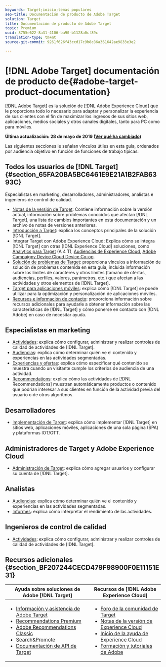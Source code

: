 ```yaml
---
keywords: Target;inicio;temas populares
seo-title: Documentación de producto de Adobe Target
solution: Target
title: Documentación de producto de Adobe Target
topic: Premium
uuid: 8755e622-8a31-4106-ba90-b1128a0cf89c
translation-type: tm+mt
source-git-commit: 9261f626f43ccd17c9b8c86a361642ae9833e3e2

---
```



# [!DNL Adobe Target] documentación de producto de{#adobe-target-product-documentation}

[!DNL Adobe Target] es la solución de [!DNL Adobe Experience Cloud] que le proporciona todo lo necesario para adaptar y personalizar la experiencia de sus clientes con el fin de maximizar los ingresos de sus sitios web, aplicaciones, medios sociales y otros canales digitales, tanto para PC como para móviles.

**Última actualización: 28 de mayo de 2019 ([Ver qué ha cambiado](r-release-notes/doc-change.md))**

Las siguientes secciones le señalan vínculos útiles en esta guía, ordenados por audiencia objetivo en función de funciones de trabajo típicas:

## Todos los usuarios de [!DNL Target] {#section_65FA20BA5BC6461E9E21A1B2FAB6393C}

Especialistas en marketing, desarrolladores, administradores, analistas e ingenieros de control de calidad.

- [Notas de la versión de Target](r-release-notes/release-notes.md): Contiene información sobre la versión actual, información sobre problemas conocidos que afectan [!DNL Target], una lista de cambios importantes en esta documentación y un archivo de notas de versiones anteriores.
- [Introducción a Target](c-intro/intro.md): explica los conceptos principales de la solución [!DNL Target].
- Integrar Target con Adobe Experience Cloud: Explica cómo se integra [!DNL Target] con otras [!DNL Experience Cloud] soluciones, como [Analytics para Target](/help/c-integrating-target-with-mac/a4t/a4t.md) (A 4 T), [Audiencias de Experience Cloud](/help/c-integrating-target-with-mac/mmp.md), [Adobe Campaign](/help/c-integrating-target-with-mac/campaign-and-target.md)[y Device Cloud Device Co-op](/help/c-integrating-target-with-mac/experience-cloud-device-co-op.md).
- [Solución de problemas de Target](r-troubleshooting-target/troubleshooting-target.md): proporciona vínculos a información de solución de problemas contenida en esta guía, incluida información sobre los límites de caracteres y otros límites (tamaño de ofertas, audiencias, perfiles, valores, parámetros, etc.) que afectan a las actividades y otros elementos de [!DNL Target].
- [Target para aplicaciones móviles](c-target-mobile-app/target-mobile-app.md): explica cómo [!DNL Target] se puede utilizar para la optimización y personalización de aplicaciones móviles.
- [Recursos e información de contacto](cmp-resources-and-contact-information.md): proporciona información sobre recursos adicionales para ayudarle a obtener información sobre las características de [!DNL Target] y cómo ponerse en contacto con [!DNL Adobe] en caso de necesitar ayuda.

## Especialistas en marketing

- [Actividades](c-activities/activities.md): explica cómo configurar, administrar y realizar controles de calidad de actividades de [!DNL Target].
- [Audiencias](c-target/target.md): explica cómo determinar quién ve el contenido y experiencias en las actividades segmentadas.
- [Experiencias y ofertas](c-experiences/experiences.md): explica cómo especificar qué contenido se muestra cuando un visitante cumple los criterios de audiencia de una actividad.
- [Recommendations](c-recommendations/recommendations.md): explica cómo las actividades de [!DNL Recommendations] muestran automáticamente productos o contenido que podrían interesar a sus clientes en función de la actividad previa del usuario o de otros algoritmos.

## Desarrolladores

- [Implementación de Target](c-implementing-target/implementing-target.md): explica cómo implementar [!DNL Target] en sitios web, aplicaciones móviles, aplicaciones de una sola página (SPA) y plataformas IOT/OTT.

## Administradores de Target y Adobe Experience Cloud

- [Administración de Target](administrating-target/administrating-target.md): explica cómo agregar usuarios y configurar su cuenta de [!DNL Target].

## Analistas

- [Audiencias](c-target/target.md): explica cómo determinar quién ve el contenido y experiencias en las actividades segmentadas.
- [Informes](c-reports/reports.md): explica cómo interpretar el rendimiento de las actividades.

## Ingenieros de control de calidad

- [Actividades](c-activities/activities.md): explica cómo configurar, administrar y realizar controles de calidad de actividades de [!DNL Target].

## Recursos adicionales {#section_BF207244CECD479F98900F0E11151E31}

| Ayuda sobre soluciones de Adobe [!DNL Target] | Recursos de [!DNL Adobe Experience Cloud] |
|--- |--- |
| <ul><li>[Información y asistencia de Adobe Target](https://helpx.adobe.com/support/target.html)</li><li>[Recommendations Premium](c-recommendations/recommendations.md)</li><li>[Adobe Recommendations Classic](assets/adobe-recommendations-classic.pdf)</li><li>[Search&amp;Promote](https://marketing.adobe.com/resources/help/en_US/snp/)</li><li>[Documentación de API de Target](c-implementing-target/c-api-and-sdk-overview/api-and-sdk-overview.md)</li></ul> | <ul><li>[Foro de la comunidad de Target](https://forums.adobe.com/community/experience-cloud/marketing-cloud/target)</li><li>[Notas de la versión de Experience Cloud](https://marketing.adobe.com/resources/help/en_US/whatsnew/)</li><li>[Inicio de la ayuda de Experience Cloud](https://marketing.adobe.com/resources/help/en_US/home/)</li><li>[Formación y tutoriales de Adobe](https://helpx.adobe.com/learning.html?promoid=KAUDK)</li></ul> |
